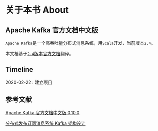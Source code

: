 # 关于本书 About

## Apache Kafka 官方文档中文版 <a id="apache-kafka-docs-cn"></a>

`Apache Kafka`是一个高吞吐量分布式消息系统，用`Scala`开发，当前版本`2.4`。

本文档基于[`2.4`版本官方文档](http://kafka.apache.org/24/documentation)翻译。

## Timeline

2020-02-22 : 建立项目

## 参考文献

[Apache Kafka 官方文档中文版 0.10.0](http://kafkadoc.beanmr.com/)

[分布式发布订阅消息系统 Kafka 架构设计](https://www.oschina.net/translate/kafka-design)




